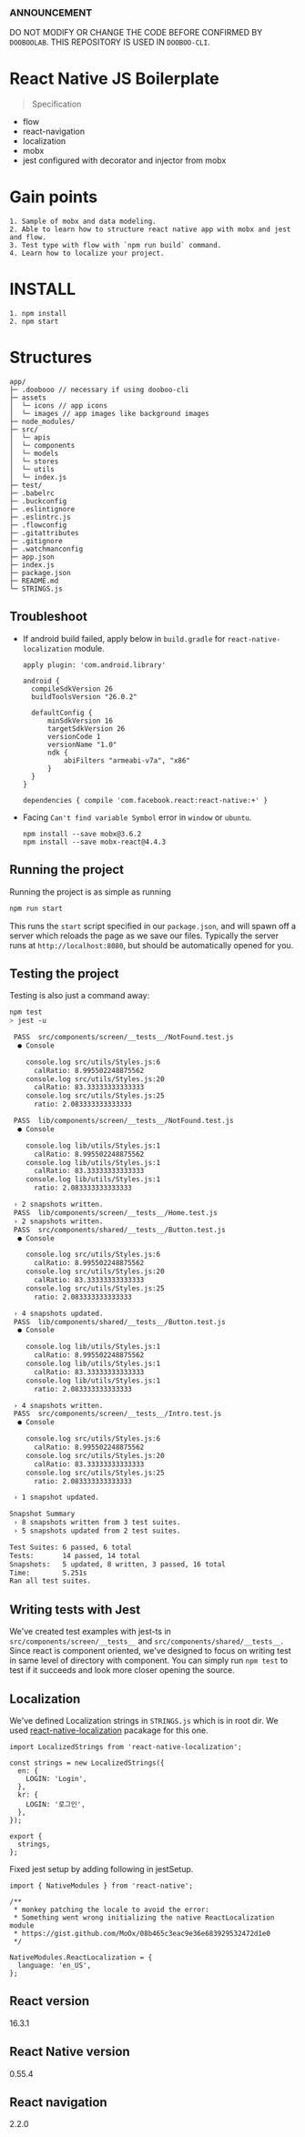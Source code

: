 ### ANNOUNCEMENT
DO NOT MODIFY OR CHANGE THE CODE BEFORE CONFIRMED BY `DOOBOOLAB`. THIS REPOSITORY IS USED IN `DOOBOO-CLI`.

# React Native JS Boilerplate
> Specification
* flow
* react-navigation
* localization
* mobx
* jest configured with decorator and injector from mobx

# Gain points
```
1. Sample of mobx and data modeling.
2. Able to learn how to structure react native app with mobx and jest and flow.
3. Test type with flow with `npm run build` command.
4. Learn how to localize your project.
```

# INSTALL
```
1. npm install
2. npm start
```

# Structures
```text
app/
├─ .doobooo // necessary if using dooboo-cli
├─ assets
│  └─ icons // app icons
│  └─ images // app images like background images
├─ node_modules/
├─ src/
│  └─ apis
│  └─ components
│  └─ models
│  └─ stores
│  └─ utils
│  └─ index.js
├─ test/
├─ .babelrc
├─ .buckconfig
├─ .eslintignore
├─ .eslintrc.js
├─ .flowconfig
├─ .gitattributes
├─ .gitignore
├─ .watchmanconfig
├─ app.json
├─ index.js
├─ package.json
├─ README.md
└─ STRINGS.js
```


## Troubleshoot
* If android build failed, apply below in `build.gradle` for `react-native-localization` module.
  ```gradl
  apply plugin: 'com.android.library'

  android {
    compileSdkVersion 26
    buildToolsVersion "26.0.2"

    defaultConfig {
        minSdkVersion 16
        targetSdkVersion 26
        versionCode 1
        versionName "1.0"
        ndk {
            abiFilters "armeabi-v7a", "x86"
        }
    }
  }

  dependencies { compile 'com.facebook.react:react-native:+' }
  ```
* Facing `Can't find variable Symbol` error in `window` or `ubuntu`.
  ```
  npm install --save mobx@3.6.2
  npm install --save mobx-react@4.4.3
  ```

## Running the project
Running the project is as simple as running
```sh
npm run start
```

This runs the `start` script specified in our `package.json`, and will spawn off a server which reloads the page as we save our files.
Typically the server runs at `http://localhost:8080`, but should be automatically opened for you.

## Testing the project
Testing is also just a command away:
```sh
npm test
> jest -u

 PASS  src/components/screen/__tests__/NotFound.test.js
  ● Console

    console.log src/utils/Styles.js:6
      calRatio: 8.995502248875562
    console.log src/utils/Styles.js:20
      calRatio: 83.33333333333333
    console.log src/utils/Styles.js:25
      ratio: 2.083333333333333

 PASS  lib/components/screen/__tests__/NotFound.test.js
  ● Console

    console.log lib/utils/Styles.js:1
      calRatio: 8.995502248875562
    console.log lib/utils/Styles.js:1
      calRatio: 83.33333333333333
    console.log lib/utils/Styles.js:1
      ratio: 2.083333333333333

 › 2 snapshots written.
 PASS  lib/components/screen/__tests__/Home.test.js
 › 2 snapshots written.
 PASS  src/components/shared/__tests__/Button.test.js
  ● Console

    console.log src/utils/Styles.js:6
      calRatio: 8.995502248875562
    console.log src/utils/Styles.js:20
      calRatio: 83.33333333333333
    console.log src/utils/Styles.js:25
      ratio: 2.083333333333333

 › 4 snapshots updated.
 PASS  lib/components/shared/__tests__/Button.test.js
  ● Console

    console.log lib/utils/Styles.js:1
      calRatio: 8.995502248875562
    console.log lib/utils/Styles.js:1
      calRatio: 83.33333333333333
    console.log lib/utils/Styles.js:1
      ratio: 2.083333333333333

 › 4 snapshots written.
 PASS  src/components/screen/__tests__/Intro.test.js
  ● Console

    console.log src/utils/Styles.js:6
      calRatio: 8.995502248875562
    console.log src/utils/Styles.js:20
      calRatio: 83.33333333333333
    console.log src/utils/Styles.js:25
      ratio: 2.083333333333333

 › 1 snapshot updated.

Snapshot Summary
 › 8 snapshots written from 3 test suites.
 › 5 snapshots updated from 2 test suites.

Test Suites: 6 passed, 6 total
Tests:       14 passed, 14 total
Snapshots:   5 updated, 8 written, 3 passed, 16 total
Time:        5.251s
Ran all test suites.
```

## Writing tests with Jest
We've created test examples with jest-ts in `src/components/screen/__tests__` and `src/components/shared/__tests__`. Since react is component oriented, we've designed to focus on writing test in same level of directory with component. You can simply run `npm test` to test if it succeeds and look more closer opening the source.

## Localization
We've defined Localization strings in `STRINGS.js` which is in root dir.
We used [react-native-localization](https://github.com/stefalda/ReactNativeLocalization) pacakage for this one.
```
import LocalizedStrings from 'react-native-localization';

const strings = new LocalizedStrings({
  en: {
    LOGIN: 'Login',
  },
  kr: {
    LOGIN: '로그인',
  },
});

export {
  strings,
};
```

Fixed jest setup by adding following in jestSetup.

```
import { NativeModules } from 'react-native';

/**
 * monkey patching the locale to avoid the error:
 * Something went wrong initializing the native ReactLocalization module
 * https://gist.github.com/MoOx/08b465c3eac9e36e683929532472d1e0
 */

NativeModules.ReactLocalization = {
  language: 'en_US',
};
```

## React version
16.3.1

## React Native version
0.55.4

## React navigation
2.2.0
